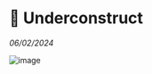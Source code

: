 <h1>🚧 Underconstruct</h1>

<em>06/02/2024</em>

![image](https://github.com/internetb0y/portofolio/assets/48978137/9d9efcd3-83d2-4db1-9634-a219dced3153)
